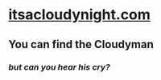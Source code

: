 # [itsacloudynight.com](https://itsacloudynight.com)

## **You can find the Cloudyman**

### _but can you hear his cry?_
